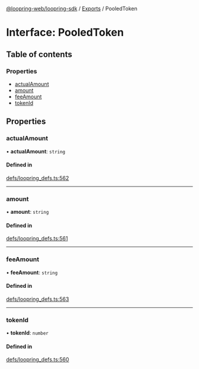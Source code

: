 [@loopring-web/loopring-sdk](../README.md) / [Exports](../modules.md) / PooledToken

# Interface: PooledToken

## Table of contents

### Properties

- [actualAmount](PooledToken.md#actualamount)
- [amount](PooledToken.md#amount)
- [feeAmount](PooledToken.md#feeamount)
- [tokenId](PooledToken.md#tokenid)

## Properties

### actualAmount

• **actualAmount**: `string`

#### Defined in

[defs/loopring_defs.ts:562](https://github.com/Loopring/loopring_sdk/blob/077bca2/src/defs/loopring_defs.ts#L562)

___

### amount

• **amount**: `string`

#### Defined in

[defs/loopring_defs.ts:561](https://github.com/Loopring/loopring_sdk/blob/077bca2/src/defs/loopring_defs.ts#L561)

___

### feeAmount

• **feeAmount**: `string`

#### Defined in

[defs/loopring_defs.ts:563](https://github.com/Loopring/loopring_sdk/blob/077bca2/src/defs/loopring_defs.ts#L563)

___

### tokenId

• **tokenId**: `number`

#### Defined in

[defs/loopring_defs.ts:560](https://github.com/Loopring/loopring_sdk/blob/077bca2/src/defs/loopring_defs.ts#L560)
